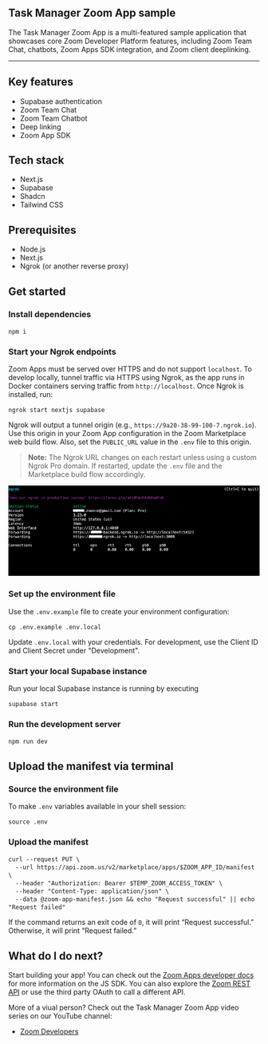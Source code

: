 ## Task Manager Zoom App sample

The Task Manager Zoom App is a multi-featured sample application that showcases core Zoom Developer Platform features, including Zoom Team Chat, chatbots, Zoom Apps SDK integration, and Zoom client deeplinking.

---

## Key features

* Supabase authentication
* Zoom Team Chat
* Zoom Team Chatbot
* Deep linking
* Zoom App SDK

## Tech stack

* Next.js
* Supabase
* Shadcn
* Tailwind CSS

## Prerequisites

* Node.js
* Next.js
* Ngrok (or another reverse proxy)

## Get started

### Install dependencies

```shell
npm i
```

### Start your Ngrok endpoints

Zoom Apps must be served over HTTPS and do not support `localhost`. To develop locally, tunnel traffic via HTTPS using Ngrok, as the app runs in Docker containers serving traffic from `http://localhost`. Once Ngrok is installed, run:

```shell
ngrok start nextjs supabase
```

Ngrok will output a tunnel origin (e.g., `https://9a20-38-99-100-7.ngrok.io`). Use this origin in your Zoom App configuration in the Zoom Marketplace web build flow. Also, set the `PUBLIC_URL` value in the `.env` file to this origin.

> **Note:** The Ngrok URL changes on each restart unless using a custom Ngrok Pro domain. If restarted, update the `.env` file and the Marketplace build flow accordingly.

![ngrok https origin](screenshots/ngrok-https-origin.png)

### Set up the environment file

Use the `.env.example` file to create your environment configuration:

```shell
cp .env.example .env.local
```

Update `.env.local` with your credentials. For development, use the Client ID and Client Secret under "Development".


### Start your local Supabase instance

Run your local Supabase instance is running by executing

```shell
supabase start

```

### Run the development server

```shell
npm run dev
```

## Upload the manifest via terminal

### Source the environment file

To make `.env` variables available in your shell session:

```shell
source .env
```

### Upload the manifest

```shell
curl --request PUT \
  --url https://api.zoom.us/v2/marketplace/apps/$ZOOM_APP_ID/manifest \
  --header "Authorization: Bearer $TEMP_ZOOM_ACCESS_TOKEN" \
  --header "Content-Type: application/json" \
  --data @zoom-app-manifest.json && echo "Request successful" || echo "Request failed"
```

If the command returns an exit code of `0`, it will print “Request successful.” Otherwise, it will print “Request failed.”

## What do I do next?

Start building your app! You can check out the [Zoom Apps developer docs](https://developers.zoom.us/docs/zoom-apps/) for more information on the JS SDK. You can also explore the [Zoom REST API](https://developers.zoom.us/docs/api/) or use the third party OAuth to call a different API.

More of a viual person? Check out the Task Manager Zoom App video series on our YouTube channel:

* [Zoom Developers](https://www.youtube.com/@Zoomdeveloper)
